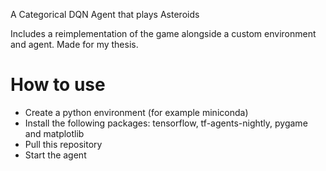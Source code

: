 A Categorical DQN Agent that plays Asteroids

Includes a reimplementation of the game alongside a custom environment and agent.
Made for my thesis.

# How to use
- Create a python environment (for example miniconda)
- Install the following packages: tensorflow, tf-agents-nightly, pygame and matplotlib
- Pull this repository
- Start the agent
